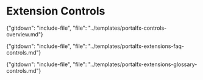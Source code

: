 
# Extension Controls

<!--  required section -->

{"gitdown": "include-file", "file": "../templates/portalfx-controls-overview.md"}

<!--
 gitdown": "include-file", "file": "../templates/portalfx-extensions-bp-controls.md"}
 -->

{"gitdown": "include-file", "file": "../templates/portalfx-extensions-faq-controls.md"}
    
{"gitdown": "include-file", "file": "../templates/portalfx-extensions-glossary-controls.md"}


